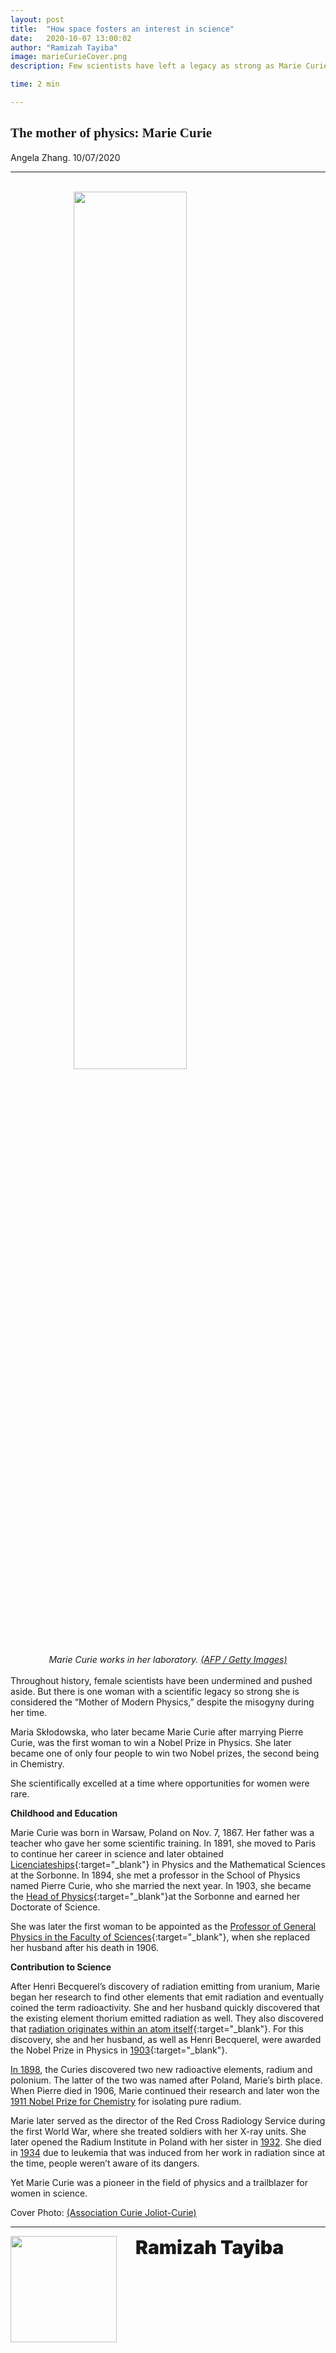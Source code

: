 ```yaml
---
layout: post
title:  "How space fosters an interest in science"
date:   2020-10-07 13:00:02
author: "Ramizah Tayiba"
image: marieCurieCover.png
description: Few scientists have left a legacy as strong as Marie Curie. Known as “the Mother of Physics,” she was the first person to win two Nobel Prizes, done all at a time where opportunities for women in STEM were rare.

time: 2 min

---
```

<h2 style="font-family: Ergonomique Bold">The mother of physics: Marie Curie</h2>
Angela Zhang. 10/07/2020
<hr>
<br>
<img src="{{ site.baseurl }}/images/blogs/2020/october/marieCurieOne.png" width="60%" style="display: block; margin: 0 auto"/>  
<center><i> Marie Curie works in her laboratory.
<a href="https://www.biography.com/news/marie-curie-biography-facts" target="_blank">(AFP / Getty Images)</a></i></center>
<br>
Throughout history, female scientists have been undermined and pushed aside. But there is one woman with a scientific legacy so strong she is considered the “Mother of Modern Physics,” despite the misogyny during her time.

Maria Skłodowska, who later became Marie Curie after marrying Pierre Curie, was the first woman to win a Nobel Prize in Physics. She later became one of only four people to win two Nobel prizes, the second being in Chemistry.

She scientifically excelled at a time where opportunities for women were rare.

<b>Childhood and Education</b>

Marie Curie was born in Warsaw, Poland on Nov. 7, 1867. Her father was a teacher who gave her some scientific training. In 1891, she moved to Paris to continue her career in science and later obtained [Licenciateships](https://www.nobelprize.org/prizes/physics/1903/marie-curie/biographical/){:target="_blank"} in Physics and the Mathematical Sciences at the Sorbonne. In 1894, she met a professor in the School of Physics named Pierre Curie, who she married the next year. In 1903, she became the
[Head of Physics](https://www.nobelprize.org/prizes/physics/1903/marie-curie/biographical/){:target="_blank"}at the Sorbonne and earned her Doctorate of Science.

She was later the first woman to be appointed as the [Professor of General Physics in the Faculty of Sciences](https://www.nobelprize.org/prizes/physics/1903/marie-curie/biographical/){:target="_blank"}, when she replaced her husband after his death in 1906.

<b>Contribution to Science</b>

After Henri Becquerel’s discovery of radiation emitting from uranium, Marie began her research to find other elements that emit radiation and eventually coined the term radioactivity. She and her husband quickly discovered that the existing element thorium emitted radiation as well. They also discovered that [radiation originates within an atom itself](https://www.nobelprize.org/prizes/physics/1903/marie-curie/biographical/){:target="_blank"}. For this discovery, she and her husband, as well as Henri Becquerel, were awarded the Nobel Prize in Physics in [1903](https://www.atomicheritage.org/profile/marie-curie1903){:target="_blank"}.

<a href="https://www.atomicheritage.org/profile/marie-curie" target="_blank">In 1898</a>, the Curies discovered two new radioactive elements, radium and polonium. The latter of the two was named after Poland, Marie’s birth place. When Pierre died in 1906, Marie continued their research and later won the <a href="https://www.atomicheritage.org/profile/marie-curie" target="_blank">1911 Nobel Prize for Chemistry</a> for isolating pure radium.

Marie later served as the director of the Red Cross Radiology Service during the first World War, where she treated soldiers with her X-ray units. She later opened the Radium Institute in Poland with her sister in <a href="https://www.atomicheritage.org/profile/marie-curie" target="_blank">1932</a>. She died in <a href="https://www.atomicheritage.org/profile/marie-curie" target="_blank">1934</a> due to leukemia that was induced from her work in radiation since at the time, people weren’t aware of its dangers.

Yet Marie Curie was a pioneer in the field of physics and a trailblazer for women in science.

Cover Photo: <a href="https://www.nobelprize.org/womenwhochangedscience/stories/marie-curie?keyword=x-ray" target="_blank">(Association Curie Joliot-Curie)</a>

<hr>
<img src="{{ site.baseurl }}/images/writingTeam/noProfile.jpg" width="170" style="float: left; margin-right: 30px; margin-bottom: 20px;"/>
<div style="margin-bottom: 5%;">
<span style="font-size: 30px; font-weight: 900;">Ramizah Tayiba</span>
<br>


</div>
